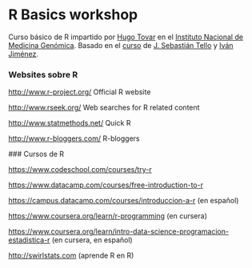# R Basics workshop

Curso básico de R impartido por [Hugo Tovar](http://csbig.inmegen.gob.mx/people/hugo_tovar/) en el [Instituto Nacional de Medicina Genómica](http://www.inmegen.gob.mx/).
Basado en el [curso](http://rbasicsworkshop.weebly.com/) de [J. Sebastián Tello](http://www.missouribotanicalgarden.org/plant-science/plant-science/research-staff/article/400/tello-j-sebastian.aspx) y [Iván Jiménez](http://www.missouribotanicalgarden.org/plant-science/plant-science/research-staff/article/396/jimenez-ivan.aspx).

### Websites sobre R

<http://www.r-project.org/> Official R website 

<http://www.rseek.org/> Web searches for R related content 

<http://www.statmethods.net/> Quick R

<http://www.r-bloggers.com/> R-bloggers

### Cursos de R

<https://www.codeschool.com/courses/try-r>

<https://www.datacamp.com/courses/free-introduction-to-r>
 
<https://campus.datacamp.com/courses/introduccion-a-r> (en español)

<https://www.coursera.org/learn/r-programming> (en cursera)

<https://www.coursera.org/learn/intro-data-science-programacion-estadistica-r> (en cursera, en español)

<http://swirlstats.com> (aprende R en R)

